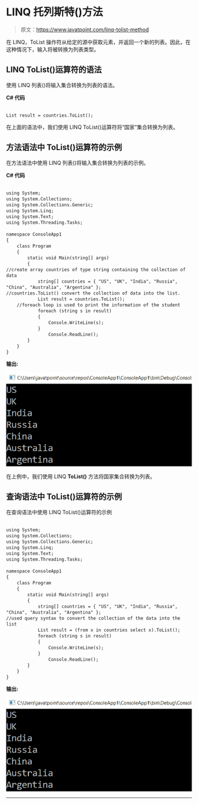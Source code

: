 # LINQ 托列斯特()方法

> 原文：<https://www.javatpoint.com/linq-tolist-method>

在 LINQ，ToList 操作符从给定的源中获取元素，并返回一个新的列表。因此，在这种情况下，输入将被转换为列表类型。

## LINQ ToList()运算符的语法

使用 LINQ 列表()将输入集合转换为列表的语法。

**C# 代码**

```

List result = countries.ToList(); 
```

在上面的语法中，我们使用 LINQ ToList()运算符将“国家”集合转换为列表。

## 方法语法中 ToList()运算符的示例

在方法语法中使用 LINQ 列表()将输入集合转换为列表的示例。

**C# 代码**

```

using System;
using System.Collections;
using System.Collections.Generic;
using System.Linq;
using System.Text;
using System.Threading.Tasks;

namespace ConsoleApp1
{
    class Program
    {
        static void Main(string[] args)
        {
//create array countries of type string containing the collection of data
            string[] countries = { "US", "UK", "India", "Russia", "China", "Australia", "Argentina" };
//countries.ToList() convert the collection of data into the list.
            List result = countries.ToList();
    //foreach loop is used to print the information of the student
            foreach (string s in result)
            {
                Console.WriteLine(s);
            }
                Console.ReadLine();
        }
    }
} 
```

**输出:**

![LINQ ToList() Method](img/3e8691ab34b3d23ccefebfc75e33bcd5.png)

在上例中，我们使用 LINQ **ToList()** 方法将国家集合转换为列表。

## 查询语法中 ToList()运算符的示例

在查询语法中使用 LINQ ToList()运算符的示例

```

using System;
using System.Collections;
using System.Collections.Generic;
using System.Linq;
using System.Text;
using System.Threading.Tasks;

namespace ConsoleApp1
{
    class Program
    {
        static void Main(string[] args)
        {
            string[] countries = { "US", "UK", "India", "Russia", "China", "Australia", "Argentina" };
//used query syntax to convert the collection of the data into the list
            List result = (from x in countries select x).ToList();
            foreach (string s in result)
            {
                Console.WriteLine(s);
            }
                Console.ReadLine();
        }
    }
} 
```

**输出:**

![LINQ ToList() Method](img/1e38dc3279fa8949957475d66604f34c.png)

* * *